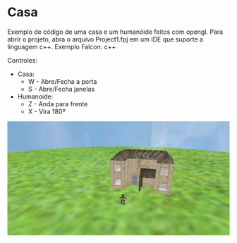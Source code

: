 # Casa
Exemplo de código de uma casa e um humanóide feitos com opengl. Para abrir o projeto, abra o arquivo Project1.fpj em um IDE que suporte a linguagem c++. Exemplo Falcon: c++

Controles:
- Casa:
  - W - Abre/Fecha a porta
  - S - Abre/Fecha janelas
- Humanoide:
  - Z - Anda para frente
  - X - Vira 180º
  
![alt text](https://github.com/joaooab/Casa/blob/master/img.png)
